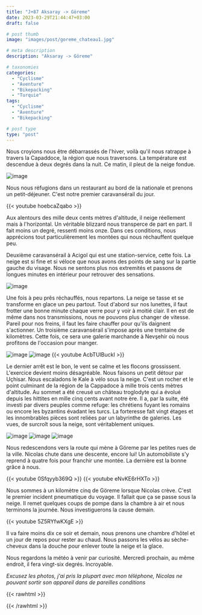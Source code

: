 ```yaml
---
title: "J+87 Aksaray -> Göreme"
date: 2023-03-29T21:44:47+03:00
draft: false

# post thumb
image: "images/post/goreme_chateau1.jpg"

# meta description
description: "Aksaray -> Göreme"

# taxonomies
categories:
  - "Cyclisme" 
  - "Aventure" 
  - "Bikepacking"
  - "Turquie" 
tags:
  - "Cyclisme" 
  - "Aventure" 
  - "Bikepacking" 

# post type
type: "post"
---
```


Nous croyions nous être débarrassés de l'hiver, voilà qu'il nous ratrappe à travers la Capaddoce, la région que nous traversons. La température est descendue à deux degrés dans la nuit. Ce matin, il pleut de la neige fondue. 

![image](../../images/post/goreme_camp.jpg)

Nous nous réfugions dans un restaurant au bord de la nationale et prenons un petit-déjeuner. C'est notre premier caravansérail du jour. 

{{< youtube hoebcaZqabo >}}

Aux alentours des mille deux cents mètres d'altitude, il neige réellement mais à l'horizontal. Un véritable blizzard nous transperce de part en part. Il fait moins un degré, ressenti moins onze. Dans ces conditions, nous apprécions tout particulièrement les montées qui nous réchauffent quelque peu.

Deuxième caravansérail à Acigol qui est une station-service, cette fois. La neige est si fine et si véloce que nous avons des points de sang sur la partie gauche du visage. Nous ne sentons plus nos extremités et passons de longues minutes en intérieur pour retrouver des sensations. 

![image](../../images/post/goreme_velostation.jpg)

Une fois à peu prês réchauffés, nous repartons. La neige se tasse et se transforme en glace un peu partout. Tout d'abord sur nos lunettes, il faut frotter une bonne minute chaque verre pour y voir à moitié clair. Il en est de même dans nos transmissions, nous ne pouvons plus changer de vitesse. Pareil pour nos freins, il faut les faire chauffer pour qu'ils daignent s'actionner. Un troisième caravansérail s'impose après une trentaine de kilomètres. Cette fois, ce sera une galerie marchande à Nevşehir où nous profitons de l'occasion pour manger. 

![image](../../images/post/goreme_velogalerie.jpg)
![image](../../images/post/goreme_bonhommegalerie.jpg)
{{< youtube AcbTUlBuckI >}} 

Le dernier arrêt est le bon, le vent se calme et les flocons grossissent. L'exercice devient moins désagréable. Nous faisons un petit détour par Uçhisar. Nous escaladons le Kale à vélo sous la neige. C'est un rocher et le point culminant de la région de la Cappadoce à mille trois cents mètres d'altitude. Au sommet a été creusé un château troglodyte qui a évolué depuis les hittites en mille cinq cents avant notre ère. Il a, par la suite, été investi par divers peuples comme refuge: les chrétiens fuyant les romains ou encore les byzantins évadant les turcs. La forteresse fait vingt étages et les innombrables pièces sont reliées par un labyrinthe de galeries. Les vues, de surcroît sous la neige, sont véritablement uniques. 

![image](../../images/post/goreme_chateau2.jpg)
![image](../../images/post/goreme_chateau3.jpg)
![image](../../images/post/goreme_chateau4.jpg)

Nous redescendons vers la route qui mène à Göreme par les petites rues de la ville. Nicolas chute dans une descente, encore lui! Un automobiliste s'y reprend à quatre fois pour franchir une montée. La dernière est la bonne grâce à nous. 

{{< youtube 0Sfqyyb369Q >}} 
{{< youtube eNvKE6rHXTo >}} 

Nous sommes à un kilomètre cinq de Göreme lorsque Nicolas crève. C'est le premier incident pneumatique du voyage. Il fallait que ça se passe sous la neige. Il remet quelques coups de pompe dans la chambre à air et nous terminons la journée. Nous investiguerons la cause demain. 

{{< youtube 5Z5RYfwKXgE >}}

Il va faire moins dix ce soir et demain, nous prenons une chambre d'hôtel et un jour de repos pour rester au chaud. Nous passons les vélos au sèche-cheveux dans la douche pour enlever toute la neige et la glace. 

Nous regardons la météo à venir par curiosité. Mercredi prochain, au même endroit, il fera vingt-six degrés. Incroyable. 

*Excusez les photos, j'ai pris la plupart avec mon téléphone, Nicolas ne pouvant sortir son appareil dans de pareilles conditions*

{{< rawhtml >}} 
<div class="strava-embed-placeholder" data-embed-type="activity" data-embed-id="8799132464"></div><script src="https://strava-embeds.com/embed.js"></script>
{{< /rawhtml >}} 
